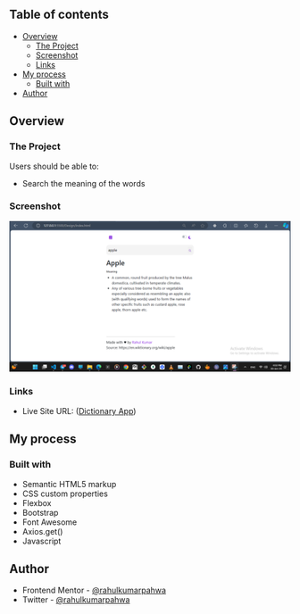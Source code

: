 ## Table of contents

- [Overview](#overview)
  - [The Project](#the-project)
  - [Screenshot](#screenshot)
  - [Links](#links)
- [My process](#my-process)
  - [Built with](#built-with)
- [Author](#author)


## Overview

### The Project

Users should be able to:

- Search the meaning of the words

### Screenshot

![](./Design/Screenshot.png)

### Links

- Live Site URL: ([Dictionary App](https://dictionary-an-app.vercel.app/))

## My process

### Built with

- Semantic HTML5 markup
- CSS custom properties
- Flexbox
- Bootstrap 
- Font Awesome
- Axios.get()
- Javascript


## Author

- Frontend Mentor - [@rahulkumarpahwa](https://www.frontendmentor.io/profile/rahulkumarpahwa)
- Twitter - [@rahulkumarpahwa](https://www.twitter.com/rahulkumarpahwa)
